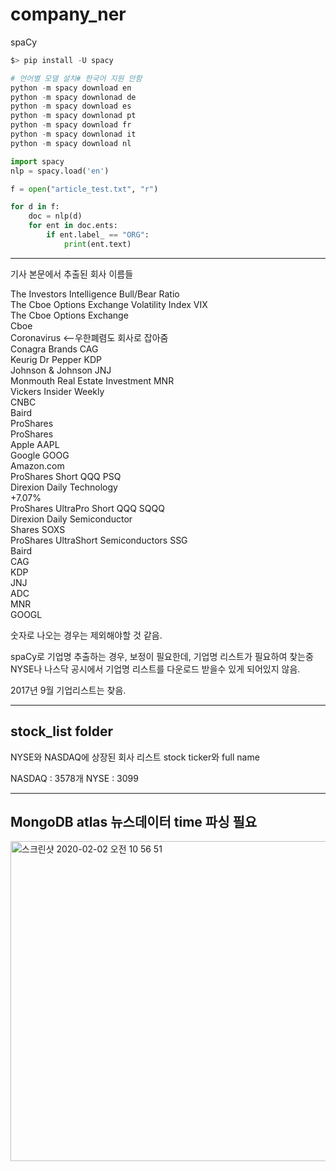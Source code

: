 # company_ner



spaCy 

```python
$> pip install -U spacy

# 언어별 모델 설치# 한국어 지원 안함 
python -m spacy download en
python -m spacy downlonad de
python -m spacy download es
python -m spacy downlonad pt
python -m spacy download fr
python -m spacy downlonad it
python -m spacy download nl


```


```python
import spacy
nlp = spacy.load('en')

f = open("article_test.txt", "r")

for d in f:
    doc = nlp(d)
    for ent in doc.ents:
        if ent.label_ == "ORG":
            print(ent.text)
```
---
기사 본문에서 추출된 회사 이름들

The Investors Intelligence Bull/Bear Ratio  
The Cboe Options Exchange Volatility Index VIX  
The Cboe Options Exchange  
Cboe  
Coronavirus <--우한폐렴도 회사로 잡아줌  
Conagra Brands CAG  
Keurig Dr Pepper KDP  
Johnson & Johnson JNJ  
Monmouth Real Estate Investment MNR  
Vickers Insider Weekly  
CNBC  
Baird  
ProShares  
ProShares  
Apple AAPL  
Google GOOG  
Amazon.com  
ProShares Short QQQ PSQ  
Direxion Daily Technology  
+7.07%  
ProShares UltraPro Short QQQ SQQQ  
Direxion Daily Semiconductor  
Shares SOXS  
ProShares UltraShort Semiconductors SSG  
Baird  
CAG  
KDP  
JNJ  
ADC  
MNR  
GOOGL  
  
숫자로 나오는 경우는 제외해야할 것 같음.  

spaCy로 기업명 추출하는 경우, 보정이 필요한데, 기업명 리스트가 필요하여 찾는중
NYSE나 나스닥 공시에서 기업명 리스트를 다운로드 받을수 있게 되어있지 않음.

2017년 9월 기업리스트는 찾음.

---

## stock_list folder
NYSE와 NASDAQ에 상장된 회사 리스트
stock ticker와 full name


NASDAQ : 3578개
NYSE   : 3099

---
## MongoDB atlas 뉴스데이터 time 파싱 필요

<img width="512" alt="스크린샷 2020-02-02 오전 10 56 51" src="https://user-images.githubusercontent.com/10937193/73601796-245cb100-45ab-11ea-8831-0120c1951039.png">

